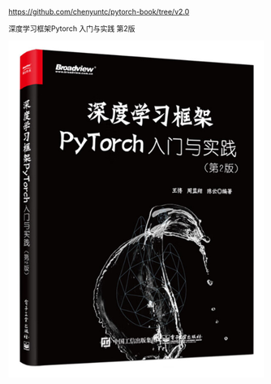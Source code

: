 https://github.com/chenyuntc/pytorch-book/tree/v2.0

深度学习框架Pytorch 入门与实践   第2版 

<img src=".\img\0.png"/>